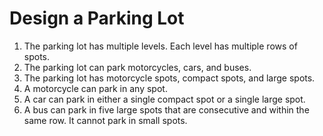 # Design a Parking Lot

1) The parking lot has multiple levels. Each level has multiple rows of spots.
2) The parking lot can park motorcycles, cars, and buses.
3) The parking lot has motorcycle spots, compact spots, and large spots.
4) A motorcycle can park in any spot.
5) A car can park in either a single compact spot or a single large spot.
6) A bus can park in five large spots that are consecutive and within the same row. It cannot park in small spots.